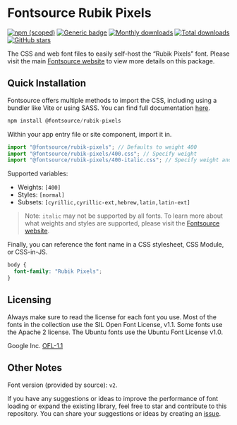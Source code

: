 # Fontsource Rubik Pixels

[![npm (scoped)](https://img.shields.io/npm/v/@fontsource/rubik-pixels?color=brightgreen)](https://www.npmjs.com/package/@fontsource/rubik-pixels) [![Generic badge](https://img.shields.io/badge/fontsource-passing-brightgreen)](https://github.com/fontsource/fontsource) [![Monthly downloads](https://badgen.net/npm/dm/@fontsource/rubik-pixels)](https://github.com/fontsource/fontsource) [![Total downloads](https://badgen.net/npm/dt/@fontsource/rubik-pixels)](https://github.com/fontsource/fontsource) [![GitHub stars](https://img.shields.io/github/stars/fontsource/fontsource.svg?style=social&label=Star)](https://github.com/fontsource/fontsource/stargazers)

The CSS and web font files to easily self-host the “Rubik Pixels” font. Please visit the main [Fontsource website](https://fontsource.org/fonts/rubik-pixels) to view more details on this package.

## Quick Installation

Fontsource offers multiple methods to import the CSS, including using a bundler like Vite or using SASS. You can find full documentation [here](https://fontsource.org/docs/getting-started/introduction).

```javascript
npm install @fontsource/rubik-pixels
```

Within your app entry file or site component, import it in.

```javascript
import "@fontsource/rubik-pixels"; // Defaults to weight 400
import "@fontsource/rubik-pixels/400.css"; // Specify weight
import "@fontsource/rubik-pixels/400-italic.css"; // Specify weight and style
```

Supported variables:
- Weights: `[400]`
- Styles: `[normal]`
- Subsets: `[cyrillic,cyrillic-ext,hebrew,latin,latin-ext]`

> Note: `italic` may not be supported by all fonts. To learn more about what weights and styles are supported, please visit the [Fontsource website](https://fontsource.org/fonts/rubik-pixels).

Finally, you can reference the font name in a CSS stylesheet, CSS Module, or CSS-in-JS.

```css
body {
  font-family: "Rubik Pixels";
}
```

## Licensing
Always make sure to read the license for each font you use. Most of the fonts in the collection use the SIL Open Font License, v1.1. Some fonts use the Apache 2 license. The Ubuntu fonts use the Ubuntu Font License v1.0.

Google Inc.
[OFL-1.1](http://scripts.sil.org/OFL)

## Other Notes
Font version (provided by source): `v2`.

If you have any suggestions or ideas to improve the performance of font loading or expand the existing library, feel free to star and contribute to this repository. You can share your suggestions or ideas by creating an [issue](https://github.com/fontsource/fontsource/issues).